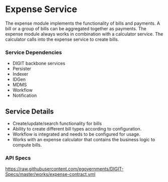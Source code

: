 # Expense Service

The expense module implements the functionality of bills and payments. A bill or a group of bills can be aggregated together as payments.
The expense module always works in combination with a calculator service.
The calculator calls into the expense service to create bills.

### Service Dependencies

- DIGIT backbone services
- Persister
- Indexer
- IDGen
- MDMS
- Workflow
- Notification

## Service Details

- Create/update/search functionality for bills
- Ability to create different bill types according to configuration.
- Workflow is integrated and needs to be configured for usage.
- Works with an expense calculator that contains the business logic to compute bills. 

### API Specs
https://raw.githubusercontent.com/egovernments/DIGIT-Specs/master/works/expense-contract.yml